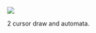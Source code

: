 ![](https://db-feed.s3.amazonaws.com/legacy/gif-2020-07-17_10-53-06@2x-1594997719.gif)

2 cursor draw and automata.
